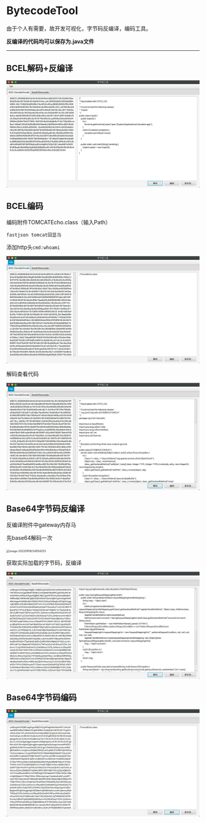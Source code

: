 # BytecodeTool

由于个人有需要，故开发可视化，字节码反编译，编码工具。

**反编译的代码均可以保存为.java文件**

------



## BCEL解码+反编译

![image-20220919233253396](./images/BcelDecode.png)



## BCEL编码

编码附件TOMCATEcho.class（输入Path）

`fastjson tomcat回显马`

添加http头`cmd:whoami`

![](./images/BcelEncode1.png)

解码查看代码

![image-20220919233702839](./images/BcelEncode2.png)



## Base64字节码反编译

反编译附件中gateway内存马

先base64解码一次

<img src="/Users/lvzhibo/Library/Application Support/typora-user-images/image-20220919234554253.png" alt="image-20220919234554253" style="zoom:50%;" />

获取实际加载的字节码，反编译

![image-20220919234720281](./images/Base64Decode2.png)

## Base64字节码编码

![image-20220919235027308](./images/Base64Encode.png)